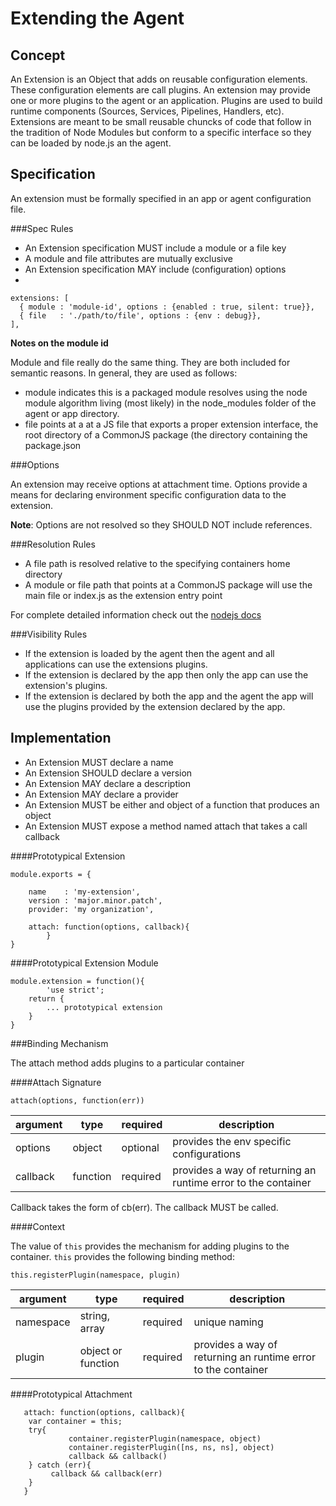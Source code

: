 Extending the Agent
===========

Concept
--------
An Extension is an Object that adds on reusable configuration elements. These configuration elements are call plugins. An extension may provide one or more plugins to the agent or an application. Plugins are used to build runtime components (Sources, Services, Pipelines, Handlers, etc). Extensions are meant to be small reusable chuncks of code that follow in the tradition of Node Modules but conform to a specific interface so they can be loaded by node.js an the agent.

Specification
-----------

An extension must be formally specified in an app or agent configuration file.

###Spec Rules
* An Extension specification MUST include a module or a file key
* A module and file attributes are mutually exclusive
* An Extension specification MAY include (configuration) options
* 

````
extensions: [     
  { module : 'module-id', options : {enabled : true, silent: true}},
  { file   : './path/to/file', options : {env : debug}},
],
````
__Notes on the module id__

Module and file really do the same thing. They are both included for semantic reasons. In general, they are used as follows:

 * module indicates this is a packaged module resolves using the node module algorithm living (most likely) in the node_modules folder of the agent or app directory.
 * file points at a at a JS file that exports a proper extension interface, the root directory of a CommonJS package (the directory containing the package.json

###Options

An extension may receive options at attachment time. Options provide a means for declaring environment specific configuration data to the extension. 

__Note__: Options are not resolved so they SHOULD NOT include references.

###Resolution Rules

* A file path is resolved relative to the specifying containers home directory
* A module or file path that points at a CommonJS package will use the main file or index.js as the extension entry point

For complete detailed information check out the [nodejs docs](http://nodejs.org/api/modules.html) 

###Visibility Rules

* If the extension is loaded by the agent then the agent and all applications can use the extensions plugins. 
* If the extension is declared by the app then only the app can use the extension's plugins.
* If the extension is declared by both the app and the agent the app will use the plugins provided by the extension declared by the app.

Implementation
---------

* An Extension MUST declare a name
* An Extension SHOULD declare a version
* An Extension MAY declare a description
* An Extension MAY declare a provider
* An Extension MUST be either and object of a function that produces an object
* An Extension MUST expose a method named attach that takes a call callback

####Prototypical Extension

````
module.exports = {
	
	name    : 'my-extension',
	version : 'major.minor.patch',
	provider: 'my organization',
 
	attach: function(options, callback){
        }	
}
````

####Prototypical Extension Module
````
module.extension = function(){
        'use strict';
	return {
		... prototypical extension
	}
}
````

###Binding Mechanism

The attach method adds plugins to a particular container

####Attach Signature

````
attach(options, function(err))
````

argument | type     | required | description
-------- | ------   | ---------| -----------
options  | object   | optional | provides the env specific configurations
callback | function | required | provides a way of returning an runtime error to the container

Callback takes the form of cb(err). The callback MUST be called.

####Context

The value of `this` provides the mechanism for adding plugins to the container. `this` provides the following binding method:

````
this.registerPlugin(namespace, plugin)
`````

argument | type               | required | description
-------- | ------             | ---------| -----------
namespace| string, array      | required | unique naming
plugin   | object or function | required | provides a way of returning an runtime error to the container

####Prototypical Attachment

````
   attach: function(options, callback){
	var container = this;
	try{
             container.registerPlugin(namespace, object)
       	     container.registerPlugin([ns, ns, ns], object)
       	     callback && callback()
	} catch (err){
	     callback && callback(err)
	}
   }	
````

